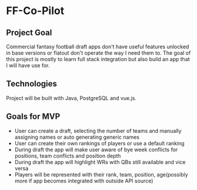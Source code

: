 # FF-Co-Pilot

## Project Goal

Commercial fantasy football draft apps don't have useful features unlocked in base versions or flatout don't operate the way I need them to. The goal of this
project is mostly to learn full stack integration but also build an app that I will have use for.

## Technologies

Project will be built with Java, PostgreSQL and vue.js. 

## Goals for MVP

* User can create a draft, selecting the number of teams and manually assigning names or auto generating generic names
* User can create their own rankings of players or use a default ranking
* During draft the app will make user aware of bye week conflicts for positions, team conflicts and position depth
* During draft the app will highlight WRs with QBs still available and vice versa 
* Players will be represented with their rank, team, position, age(possibly more if app becomes integrated with outside API source)
